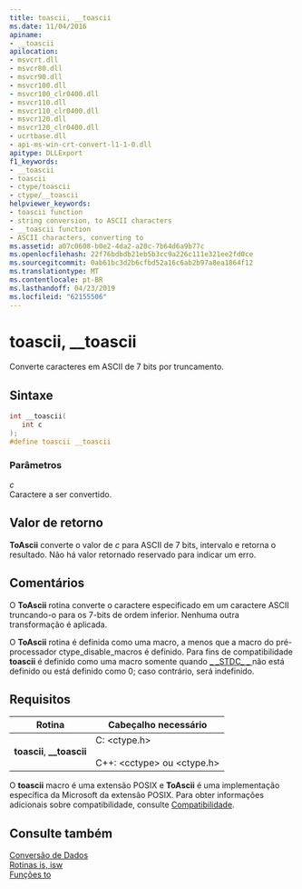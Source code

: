 ```yaml
---
title: toascii, __toascii
ms.date: 11/04/2016
apiname:
- __toascii
apilocation:
- msvcrt.dll
- msvcr80.dll
- msvcr90.dll
- msvcr100.dll
- msvcr100_clr0400.dll
- msvcr110.dll
- msvcr110_clr0400.dll
- msvcr120.dll
- msvcr120_clr0400.dll
- ucrtbase.dll
- api-ms-win-crt-convert-l1-1-0.dll
apitype: DLLExport
f1_keywords:
- __toascii
- toascii
- ctype/toascii
- ctype/__toascii
helpviewer_keywords:
- toascii function
- string conversion, to ASCII characters
- __toascii function
- ASCII characters, converting to
ms.assetid: a07c0608-b0e2-4da2-a20c-7b64d6a9b77c
ms.openlocfilehash: 22f76bdbdb21eb5b3cc9a226c111e321ee2fd0ce
ms.sourcegitcommit: 0ab61bc3d2b6cfbd52a16c6ab2b97a8ea1864f12
ms.translationtype: MT
ms.contentlocale: pt-BR
ms.lasthandoff: 04/23/2019
ms.locfileid: "62155506"
---
```

# <a name="toascii-toascii"></a>toascii, __toascii

Converte caracteres em ASCII de 7 bits por truncamento.

## <a name="syntax"></a>Sintaxe

```C
int __toascii(
   int c
);
#define toascii __toascii
```

### <a name="parameters"></a>Parâmetros

*c*<br/>
Caractere a ser convertido.

## <a name="return-value"></a>Valor de retorno

**ToAscii** converte o valor de *c* para ASCII de 7 bits, intervalo e retorna o resultado. Não há valor retornado reservado para indicar um erro.

## <a name="remarks"></a>Comentários

O **ToAscii** rotina converte o caractere especificado em um caractere ASCII truncando-o para os 7-bits de ordem inferior. Nenhuma outra transformação é aplicada.

O **ToAscii** rotina é definida como uma macro, a menos que a macro do pré-processador ctype_disable_macros é definido. Para fins de compatibilidade **toascii** é definido como uma macro somente quando [ &#95; &#95;STDC&#95; &#95; ](../../preprocessor/predefined-macros.md) não está definido ou está definido como 0; caso contrário, será indefinido.

## <a name="requirements"></a>Requisitos

|Rotina|Cabeçalho necessário|
|-------------|---------------------|
|**toascii**, **__toascii**|C: \<ctype.h><br /><br /> C++: \<cctype> ou \<ctype.h>|

O **toascii** macro é uma extensão POSIX e **ToAscii** é uma implementação específica da Microsoft da extensão POSIX. Para obter informações adicionais sobre compatibilidade, consulte [Compatibilidade](../../c-runtime-library/compatibility.md).

## <a name="see-also"></a>Consulte também

[Conversão de Dados](../../c-runtime-library/data-conversion.md)<br/>
[Rotinas is, isw](../../c-runtime-library/is-isw-routines.md)<br/>
[Funções to](../../c-runtime-library/to-functions.md)<br/>
